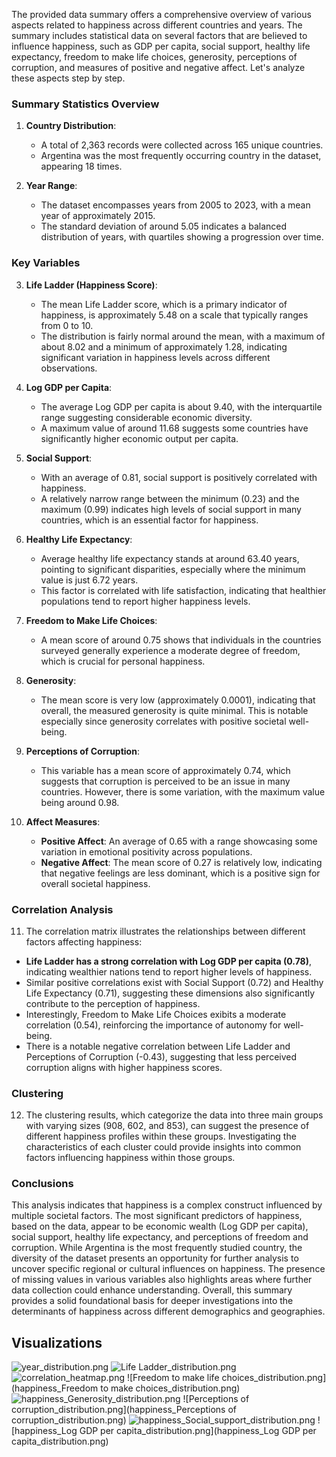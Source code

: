 The provided data summary offers a comprehensive overview of various aspects related to happiness across different countries and years. The summary includes statistical data on several factors that are believed to influence happiness, such as GDP per capita, social support, healthy life expectancy, freedom to make life choices, generosity, perceptions of corruption, and measures of positive and negative affect. Let's analyze these aspects step by step.

### Summary Statistics Overview

1. **Country Distribution**:
   - A total of 2,363 records were collected across 165 unique countries.
   - Argentina was the most frequently occurring country in the dataset, appearing 18 times.

2. **Year Range**:
   - The dataset encompasses years from 2005 to 2023, with a mean year of approximately 2015.
   - The standard deviation of around 5.05 indicates a balanced distribution of years, with quartiles showing a progression over time.

### Key Variables

3. **Life Ladder (Happiness Score)**:
   - The mean Life Ladder score, which is a primary indicator of happiness, is approximately 5.48 on a scale that typically ranges from 0 to 10.
   - The distribution is fairly normal around the mean, with a maximum of about 8.02 and a minimum of approximately 1.28, indicating significant variation in happiness levels across different observations.

4. **Log GDP per Capita**:
   - The average Log GDP per capita is about 9.40, with the interquartile range suggesting considerable economic diversity.
   - A maximum value of around 11.68 suggests some countries have significantly higher economic output per capita.

5. **Social Support**:
   - With an average of 0.81, social support is positively correlated with happiness.
   - A relatively narrow range between the minimum (0.23) and the maximum (0.99) indicates high levels of social support in many countries, which is an essential factor for happiness.

6. **Healthy Life Expectancy**:
   - Average healthy life expectancy stands at around 63.40 years, pointing to significant disparities, especially where the minimum value is just 6.72 years.
   - This factor is correlated with life satisfaction, indicating that healthier populations tend to report higher happiness levels.

7. **Freedom to Make Life Choices**:
   - A mean score of around 0.75 shows that individuals in the countries surveyed generally experience a moderate degree of freedom, which is crucial for personal happiness.

8. **Generosity**:
   - The mean score is very low (approximately 0.0001), indicating that overall, the measured generosity is quite minimal. This is notable especially since generosity correlates with positive societal well-being.

9. **Perceptions of Corruption**:
   - This variable has a mean score of approximately 0.74, which suggests that corruption is perceived to be an issue in many countries. However, there is some variation, with the maximum value being around 0.98.

10. **Affect Measures**:
    - **Positive Affect**: An average of 0.65 with a range showcasing some variation in emotional positivity across populations.
    - **Negative Affect**: The mean score of 0.27 is relatively low, indicating that negative feelings are less dominant, which is a positive sign for overall societal happiness.

### Correlation Analysis

11. The correlation matrix illustrates the relationships between different factors affecting happiness:
   - **Life Ladder has a strong correlation with Log GDP per capita (0.78)**, indicating wealthier nations tend to report higher levels of happiness.
   - Similar positive correlations exist with Social Support (0.72) and Healthy Life Expectancy (0.71), suggesting these dimensions also significantly contribute to the perception of happiness.
   - Interestingly, Freedom to Make Life Choices exibits a moderate correlation (0.54), reinforcing the importance of autonomy for well-being.
   - There is a notable negative correlation between Life Ladder and Perceptions of Corruption (-0.43), suggesting that less perceived corruption aligns with higher happiness scores.

### Clustering

12. The clustering results, which categorize the data into three main groups with varying sizes (908, 602, and 853), can suggest the presence of different happiness profiles within these groups. Investigating the characteristics of each cluster could provide insights into common factors influencing happiness within those groups.

### Conclusions

This analysis indicates that happiness is a complex construct influenced by multiple societal factors. The most significant predictors of happiness, based on the data, appear to be economic wealth (Log GDP per capita), social support, healthy life expectancy, and perceptions of freedom and corruption. While Argentina is the most frequently studied country, the diversity of the dataset presents an opportunity for further analysis to uncover specific regional or cultural influences on happiness. The presence of missing values in various variables also highlights areas where further data collection could enhance understanding. Overall, this summary provides a solid foundational basis for deeper investigations into the determinants of happiness across different demographics and geographies.

## Visualizations

![year_distribution.png](happiness_year_distribution.png)
![Life Ladder_distribution.png](happiness_Life_Ladder_distribution.png)
![correlation_heatmap.png](happiness_correlation_matrix.png)
![Freedom to make life choices_distribution.png](happiness_Freedom to make choices_distribution.png)
![happiness_Generosity_distribution.png](happiness_Generosity_distribution.png)
![Perceptions of corruption_distribution.png](happiness_Perceptions of corruption_distribution.png)
![happiness_Social_support_distribution.png](happiness_Social_support_distribution.png)
![happiness_Log GDP per capita_distribution.png](happiness_Log GDP per capita_distribution.png)
